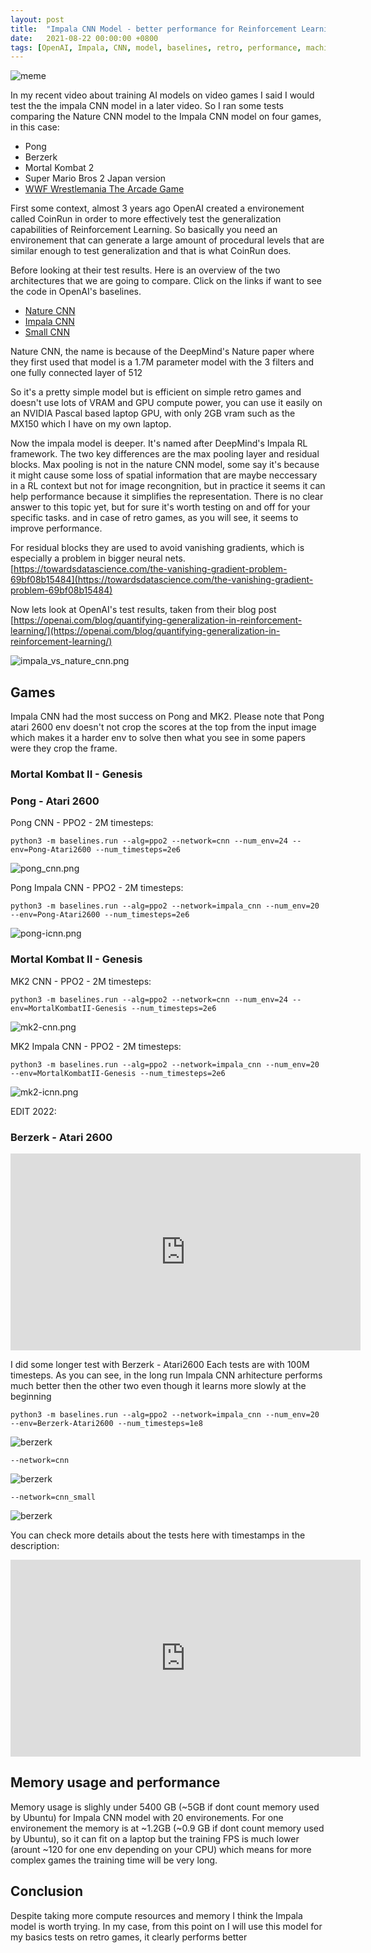 ```yaml
---
layout: post
title:  "Impala CNN Model - better performance for Reinforcement Learning"
date:   2021-08-22 00:00:00 +0800
tags: [OpenAI, Impala, CNN, model, baselines, retro, performance, machine learning]
---
```



![meme](https://i.imgflip.com/5kqnax.jpg)

In my recent video about training AI models on video games I said I would test the the impala CNN model in a later video.
So I ran some tests comparing the Nature CNN model to the Impala CNN model on four games, in this case:
*   Pong
*   Berzerk
*   Mortal Kombat 2
*   Super Mario Bros 2 Japan version
*   [WWF Wrestlemania The Arcade Game](https://youtu.be/vjWNZ1CiMBw?t=355)

First some context, almost 3 years ago OpenAI created a environement called CoinRun in order to more effectively test
the generalization capabilities of Reinforcement Learning. So basically you need an environement that can generate a large amount of procedural levels that are similar enough to test generalization and that is what CoinRun does.

Before looking at their test results. Here is an overview of the two architectures that we are going to compare. Click on the links if want to see the code in OpenAI's baselines.
*   [Nature CNN](https://github.com/openai/baselines/blob/master/baselines/common/models.py#L15)
*   [Impala CNN](https://github.com/openai/baselines/blob/master/baselines/common/models.py#L28)
*   [Small CNN](https://github.com/openai/baselines/blob/ea25b9e8b234e6ee1bca43083f8f3cf974143998/baselines/common/models.py#L118)


Nature CNN, the name is because of the DeepMind's Nature paper where they first used that model
is a 1.7M parameter model with the 3 filters and one fully connected layer of 512

So it's a pretty simple model but is efficient on simple retro games and doesn't use lots of VRAM and GPU compute power, you can use it easily on an NVIDIA Pascal based laptop GPU, with only 2GB vram such as the MX150 which I have on my own laptop.

Now the impala model is deeper. It's named after DeepMind's Impala RL framework.
The two key differences are the max pooling layer and residual blocks.
Max pooling is not in the nature CNN model, some say it's because  it might cause some loss of spatial information that are maybe neccessary in a RL context but not for image recongnition, but in practice it seems it can help performance because it simplifies the representation.
There is no clear answer to this topic yet, but for sure it's worth testing on and off for your specific tasks.
and in case of retro games, as you will see, it seems to improve performance.

For residual blocks they are used to avoid vanishing gradients, which is especially a problem in bigger neural nets.
[https://towardsdatascience.com/the-vanishing-gradient-problem-69bf08b15484](https://towardsdatascience.com/the-vanishing-gradient-problem-69bf08b15484)

Now lets look at OpenAI's test results, taken from their blog post
[https://openai.com/blog/quantifying-generalization-in-reinforcement-learning/](https://openai.com/blog/quantifying-generalization-in-reinforcement-learning/)

![impala_vs_nature_cnn.png](/assets/models/impala_vs_nature_cnn.png)

## Games
Impala CNN had the most success on Pong and MK2.
Please note that Pong atari 2600 env doesn't not crop the scores at the top from the input image which makes it a harder env to solve then
what you see in some papers were they crop the frame.

### Mortal Kombat II - Genesis

### Pong - Atari 2600

Pong CNN - PPO2 - 2M timesteps:
```
python3 -m baselines.run --alg=ppo2 --network=cnn --num_env=24 --env=Pong-Atari2600 --num_timesteps=2e6
```

![pong_cnn.png](/assets/models/pong_cnn.png)

Pong Impala CNN - PPO2 - 2M timesteps:
```
python3 -m baselines.run --alg=ppo2 --network=impala_cnn --num_env=20 --env=Pong-Atari2600 --num_timesteps=2e6
```

![pong-icnn.png](/assets/models/pong-icnn.png)

### Mortal Kombat II - Genesis

MK2 CNN - PPO2 - 2M timesteps:
```
python3 -m baselines.run --alg=ppo2 --network=cnn --num_env=24 --env=MortalKombatII-Genesis --num_timesteps=2e6
```

![mk2-cnn.png](/assets/models/mk2-cnn.png)

MK2 Impala CNN - PPO2 - 2M timesteps:
```
python3 -m baselines.run --alg=ppo2 --network=impala_cnn --num_env=20 --env=MortalKombatII-Genesis --num_timesteps=2e6
```

![mk2-icnn.png](/assets/models/mk2-icnn.png)

EDIT 2022:
### Berzerk - Atari 2600

<iframe width="560" height="315" src="https://www.youtube.com/embed/sf9_ii4bqv4" title="YouTube video player" frameborder="0" allow="accelerometer; autoplay; clipboard-write; encrypted-media; gyroscope; picture-in-picture" allowfullscreen></iframe>

I did some longer test with Berzerk - Atari2600
Each tests are with 100M timesteps. As you can see, in the long run Impala CNN arhitecture performs much better then the other two even though it learns more slowly at the beginning

```
python3 -m baselines.run --alg=ppo2 --network=impala_cnn --num_env=20 --env=Berzerk-Atari2600 --num_timesteps=1e8
```

![berzerk](/assets/games/berzerk/impala_cnn.png)

```
--network=cnn
```

![berzerk](/assets/games/berzerk/cnn.png)

```
--network=cnn_small
```

![berzerk](/assets/games/berzerk/cnn_small.png)

You can check more details about the tests here with timestamps in the description:
<iframe width="560" height="315" src="https://www.youtube.com/embed/CKU--GT5IUQ" title="YouTube video player" frameborder="0" allow="accelerometer; autoplay; clipboard-write; encrypted-media; gyroscope; picture-in-picture" allowfullscreen></iframe>

## Memory usage and performance
Memory usage is slighly under 5400 GB (~5GB if dont count memory used by Ubuntu) for Impala CNN model with 20 environements.
For one environement the memory is at ~1.2GB (~0.9 GB if dont count memory used by Ubuntu), so it can fit on a laptop but the training FPS is much lower (arount ~120 for one env depending on your CPU) which means for more complex games the training time will be very long.

## Conclusion
Despite taking more compute resources and memory I think the Impala model is worth trying. In my case, from this point on I will
use this model for my basics tests on retro games, it clearly performs better



